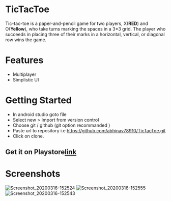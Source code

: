 # TicTacToe
Tic-tac-toe is a paper-and-pencil game for two players, X(**RED**) and O(**Yellow**), who take turns marking the spaces in a 3×3 grid. The player who succeeds in placing three of their marks in a horizontal, vertical, or diagonal row wins the game.

# Features
* Multiplayer
* Simplistic UI

# Getting Started
* In android studio goto file
* Select new > Import from version control
* Choose git / github (git option recommanded )
* Paste url to repository i.e https://github.com/abhinav78910/TicTacToe.git
* Click on clone.

## Get it on Playstore[link](https://play.google.com/store/apps/details?id=com.apps.simpletictactoe)

# Screenshots

![Screenshot_20200316-152524](https://user-images.githubusercontent.com/51455561/76745494-f1a5fb00-679b-11ea-9c7d-90685f7b4359.jpg)
![Screenshot_20200316-152555](https://user-images.githubusercontent.com/51455561/76745476-ec48b080-679b-11ea-8ca0-f4cd39a3eece.jpg)
![Screenshot_20200316-152543](https://user-images.githubusercontent.com/51455561/76745488-efdc3780-679b-11ea-9d2c-0efff32f659e.jpg)
